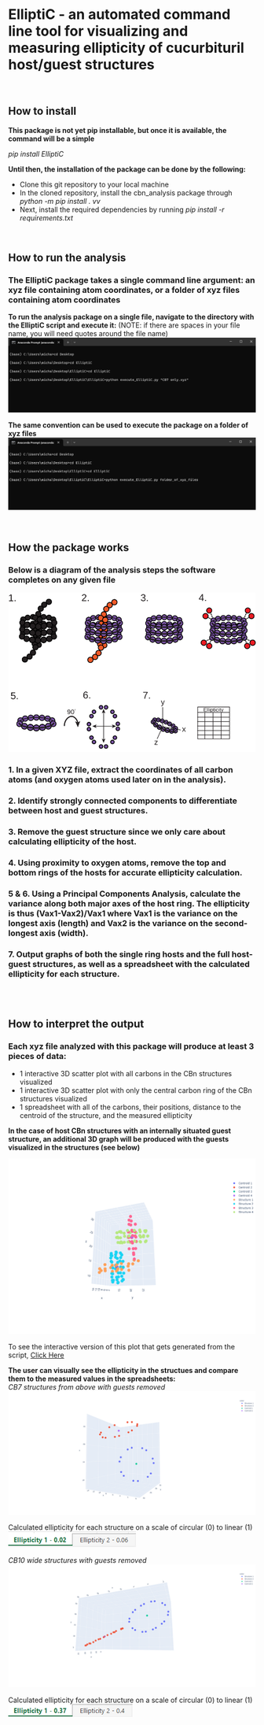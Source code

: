 # ElliptiC - an automated command line tool for visualizing and measuring ellipticity of cucurbituril host/guest structures

<br />


## How to install
**This package is not yet pip installable, but once it is available, the command will be a simple**

_pip install ElliptiC_

**Until then, the installation of the package can be done by the following:**
* Clone this git repository to your local machine
* In the cloned repository, install the cbn_analysis package through _python -m pip install . vv_ 
* Next, install the required dependencies by running _pip install -r requirements.txt_

<br />

## How to run the analysis
### The ElliptiC package takes a single command line argument: an xyz file containing atom coordinates, or a folder of xyz files containing atom coordinates

**To run the analysis package on a single file, navigate to the directory with the ElliptiC script and execute it:**
(NOTE: if there are spaces in your file name, you will need quotes around the file name)
![](images/single_file.png)


**The same convention can be used to execute the package on a folder of xyz files**
![](images/folder_test.png)

<br />

## How the package works
### Below is a diagram of the analysis steps the software completes on any given file
![](images/pipeline_image.svg)

### 1. In a given XYZ file, extract the coordinates of all carbon atoms (and oxygen atoms used later on in the analysis).
### 2. Identify strongly connected components to differentiate between host and guest structures.
### 3. Remove the guest structure since we only care about calculating ellipticity of the host.
### 4. Using proximity to oxygen atoms, remove the top and bottom rings of the hosts for accurate ellipticity calculation.
### 5 & 6. Using a Principal Components Analysis, calculate the variance along both major axes of the host ring. The ellipticity is thus (Vax1-Vax2)/Vax1 where Vax1 is the variance on the longest axis (length) and Vax2 is the variance on the second-longest axis (width). 
### 7. Output graphs of both the single ring hosts and the full host-guest structures, as well as a spreadsheet with the calculated ellipticity for each structure.

<br />
<br />

## How to interpret the output

### Each xyz file analyzed with this package will produce at least 3 pieces of data: 
* 1 interactive 3D scatter plot with all carbons in the CBn structures visualized 
* 1 interactive 3D scatter plot with only the central carbon ring of the CBn structures visualized
* 1 spreadsheet with all of the carbons, their positions, distance to the centroid of the structure, and the measured ellipticity

**In the case of host CBn structures with an internally situated guest structure, an additional 3D graph will be produced with the guests visualized in the structures (see below)**

![](images/testing_cbn_interactive.png)

To see the interactive version of this plot that gets generated from the script, [Click Here](https://plotly.com/~Mshavlik/63/)

**The user can visually see the ellipticity in the structues and compare them to the measured values in the spreadsheets:**                 
_CB7 structures from above with guests removed_
![](images/CB7_circular.png)

Calculated ellipticity for each structure on a scale of circular (0) to linear (1)  
![](images/circular_ellipticity.png)


_CB10 wide structures with guests removed_
![](images/ellipsoid_example.png)

Calculated ellipticity for each structure on a scale of circular (0) to linear (1)  
![](images/ellipse_ellipticity.png)


